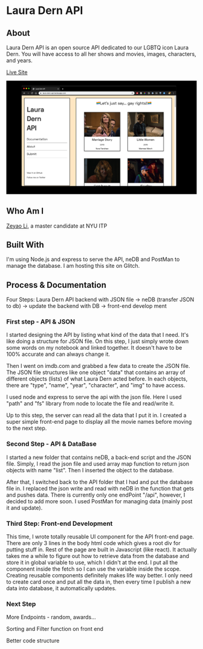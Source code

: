# Laura Dern API

## About
Laura Dern API is an open source API dedicated to our LGBTQ icon Laura Dern. You will have access to all her shows and movies, images, characters, and years.

[Live Site](https://zeyaoli-laura-dern-api.glitch.me/)

![current_view](https://github.com/zeyaoli/Laura-Dern-API/blob/master/documentation/laura-dern-front-page.png)

## Who Am I

[Zeyao Li](https://zeyaoli.com), a master candidate at NYU ITP

## Built With

I'm using Node.js and express to serve the API, neDB and PostMan to manage the database. I am hosting this site on Glitch.


## Process & Documentation

Four Steps: Laura Dern API backend with JSON file -> neDB (transfer JSON to db) -> update the backend with DB -> front-end develop ment

### First step - API & JSON

I started designing the API by listing what kind of the data that I need. It's like doing a structure for JSON file. On this step, I just simply wrote down some words on my notebook and linked together. It doesn't have to be 100% accurate and can always change it. 

Then I went on imdb.com and grabbed a few data to create the JSON file. The JSON file structures like one object "data" that contains an array of different objects (lists) of what Laura Dern acted before. In each objects, there are "type", "name", "year", "character", and "img" to have access. 

I used node and express to serve the api with the json file. Here I used "path" and "fs" library from node to locate the file and read/write it. 

Up to this step, the server can read all the data that I put it in. I created a super simple front-end page to display all the movie names before moving to the next step. 

### Second Step - API & DataBase

I started a new folder that contains neDB, a back-end script and the JSON file. Simply, I read the json file and used array map function to return json objects with name "list". Then I inserted the object to the database. 

After that, I switched back to the API folder that I had and put the database file in. I replaced the json write and read with neDB in the function that gets and pushes data. There is currently only one endPoint "/api", however, I decided to add more soon. I used PostMan for managing data (mainly post it and update). 


### Third Step: Front-end Development

This time, I wrote totally reusable UI component for the API front-end page. There are only 3 lines in the body html code which gives a root div for putting stuff in. Rest of the page are built in Javascript (like react). It actually takes me a while to figure out how to retrieve data from the database and store it in global variable to use, which I didn't at the end. I put all the component inside the fetch so I can use the variable inside the scope. Creating reusable components definitely makes life way better. I only need to create card once and put all the data in, then every time I publish a new data into database, it automatically updates. 

### Next Step

More Endpoints - random, awards...

Sorting and Filter function on front end 

Better code structure 

